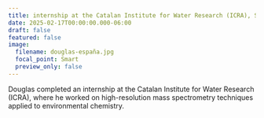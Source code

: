 ```yaml
---
title: internship at the Catalan Institute for Water Research (ICRA), Spain
date: 2025-02-17T00:00:00.000-06:00
draft: false
featured: false
image:
  filename: douglas-españa.jpg
  focal_point: Smart
  preview_only: false
---
```

Douglas completed an internship at the Catalan Institute for Water Research (ICRA), where he worked on high-resolution mass spectrometry techniques applied to environmental chemistry.
